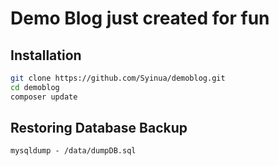 Demo Blog just created for fun 
========================

## Installation
```bash
git clone https://github.com/Syinua/demoblog.git
cd demoblog
composer update
```
## Restoring Database Backup 
`mysqldump - /data/dumpDB.sql`